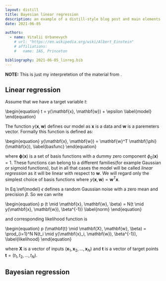 ```yaml
---
layout: distill
title: Bayesian linear regression
description: an example of a distill-style blog post and main elements
date: 2021-06-05

authors:
  - name: Vitalii Urbanevych
    # url: "https://en.wikipedia.org/wiki/Albert_Einstein"
    # affiliations:
    #   name: IAS, Princeton

bibliography: 2021-06-05_linreg.bib
---
```


**NOTE:**
This is just my interpretetion of the material from <d-cite key="bishop_pattern"></d-cite>.


## Linear regression

Assume that we have a target variable $t$:

\begin{equation}
  t = y(\mathbf{x}, \mathbf{w}) + \epsilon
  \label{model}
\end{equation}

The function $y(\mathbf{x}, \mathbf{w})$ defines our model as **x** is a data and **w**
is a paremeters vector. Formally this function is defined as:

\begin{equation}
  y(\mathbf{x}, \mathbf{w}) = \mathbf{w}^T \mathbf{\phi}(\mathbf{x}),
  \label{basfunc}
\end{equation}

where $\mathbf{\phi}(\mathbf{x})$ is a set of basis functions with a dummy zero component
$\phi_0(\mathbf{x}) = 1$. These functions can belong to a different families(for example Gaussian
or sigmoid functions), but in all that cases the model will be called *linear regression*
as it will be linear with respect to $\mathbf{w}$. We will regard only the simplest choice of basis functions where $y(\mathbf{x}, \mathbf{w}) = \mathbf{w}^T \mathbf{x}$.

In Eq.\ref{model} $\epsilon$ defines a random Gaussian noise with a zero mean and precision
$\beta$. So we can write

\begin{equation}
  p (t \mid \mathbf{x}, \mathbf{w}, \beta) = N(t \mid y(\mathbf{x}, \mathbf{w}), \beta^{-1})
  \label{norm}
\end{equation}

and corresponding likelihood function is


\begin{equation}
  p (\mathbf{t} \mid \mathbf{X}, \mathbf{w}, \beta) = \prod_{i=1}^N N(t_i \mid y(\mathbf{x}_i, \mathbf{w}), \beta^{-1}),
  \label{likelihood}
\end{equation}

where $\mathbf{X}$ is a vector of inputs $(\mathbf{x}_1, \mathbf{x}_2,...,\mathbf{x}_N)$ and $\mathbf{t}$ is a vector of target points
$\mathbf{t} = (t_1, t_2,..., t_N)$.

<!-- Maximizing \ref{likelihood} with respect to $\mathbf{w}$ we obain an expression: -->

## Bayesian regression


